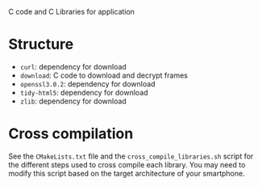 C code and C Libraries for application

# Structure

* `curl`: dependency for download
* `download`: C code to download and decrypt frames
* `openssl3.0.2`: dependency for download
* `tidy-html5`: dependency for download
* `zlib`: dependency for download

# Cross compilation

See the `CMakeLists.txt` file and the `cross_compile_libraries.sh` script for the different steps used to cross compile each library. You may need to modify this script based on the target architecture of your smartphone.
